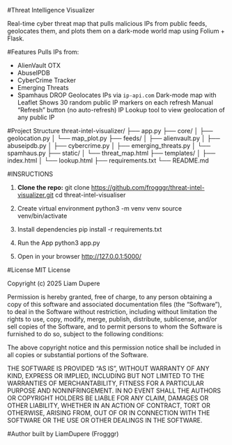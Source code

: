 #Threat Intelligence Visualizer

Real-time cyber threat map that pulls malicious IPs from public feeds, geolocates them, and plots them on a dark-mode world map using Folium + Flask.

#Features
Pulls IPs from:
 - AlienVault OTX
 - AbuseIPDB
 - CyberCrime Tracker
 - Emerging Threats
 - Spamhaus DROP 
Geolocates IPs via `ip-api.com`
Dark-mode map with Leaflet
Shows 30 random public IP markers on each refresh
Manual “Refresh” button (no auto-refresh)
IP Lookup tool to view geolocation of any public IP

#Project Structure
threat-intel-visualizer/
├── app.py
├── core/
│ ├── geolocation.py
│ └── map_plot.py
├── feeds/
│ ├── alienvault.py
│ ├── abuseipdb.py
│ ├── cybercrime.py
│ ├── emerging_threats.py
│ └── spamhaus.py
├── static/
│ └── threat_map.html
├── templates/
│ ├── index.html
│ └── lookup.html
├── requirements.txt
└── README.md

#INSRUCTIONS
1. **Clone the repo:**
git clone https://github.com/frogggr/threat-intel-visualizer.git
cd threat-intel-visualiser

2. Create virtual environment
python3 -m venv venv
source venv/bin/activate

3. Install dependencies
pip install -r requirements.txt

4. Run the App
python3 app.py

5. Open in your browser
http://127.0.0.1:5000/


#License
MIT License

Copyright (c) 2025 Liam Dupere

Permission is hereby granted, free of charge, to any person obtaining a copy
of this software and associated documentation files (the “Software”), to deal
in the Software without restriction, including without limitation the rights
to use, copy, modify, merge, publish, distribute, sublicense, and/or sell
copies of the Software, and to permit persons to whom the Software is
furnished to do so, subject to the following conditions:

The above copyright notice and this permission notice shall be included in all
copies or substantial portions of the Software.

THE SOFTWARE IS PROVIDED “AS IS”, WITHOUT WARRANTY OF ANY KIND, EXPRESS OR
IMPLIED, INCLUDING BUT NOT LIMITED TO THE WARRANTIES OF MERCHANTABILITY,
FITNESS FOR A PARTICULAR PURPOSE AND NONINFRINGEMENT. IN NO EVENT SHALL THE
AUTHORS OR COPYRIGHT HOLDERS BE LIABLE FOR ANY CLAIM, DAMAGES OR OTHER
LIABILITY, WHETHER IN AN ACTION OF CONTRACT, TORT OR OTHERWISE, ARISING FROM,
OUT OF OR IN CONNECTION WITH THE SOFTWARE OR THE USE OR OTHER DEALINGS IN THE
SOFTWARE.


#Author
built by LiamDupere (Frogggr)


